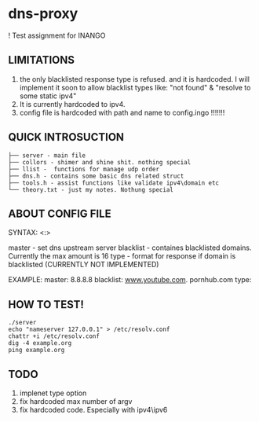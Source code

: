 # dns-proxy
! Test assignment for INANGO

## LIMITATIONS
1) the only blacklisted response type is refused. and it is hardcoded. I will implement it soon to allow blacklist types like: "not found" & "resolve to some static ipv4"
2) It is currently hardcoded to ipv4.
3) config file is hardcoded with path and name to config.ingo !!!!!!!

## QUICK INTROSUCTION
```
├── server - main file  
├── collors - shimer and shine shit. nothing special
├── llist -  functions for manage udp order
├── dns.h - contains some basic dns related struct
├── tools.h - assist functions like validate ipv4\domain etc
└── theory.txt - just my notes. Nothung special
```

## ABOUT CONFIG FILE

SYNTAX: 
<argument> <:> <argv>

master - set dns upstream server
blacklist - containes blacklisted domains. Currently the max amount is 16
type - format for response if domain is blacklisted (CURRENTLY NOT IMPLEMENTED)

EXAMPLE:
master:  8.8.8.8 
blacklist: www.youtube.com. pornhub.com 
type:   

## HOW TO TEST!
```
./server
echo "nameserver 127.0.0.1" > /etc/resolv.conf
chattr +i /etc/resolv.conf
dig -4 example.org
ping example.org
```

## TODO
1) implenet type option
2) fix hardcoded max number of argv
3) fix hardcoded code. Especially with ipv4\ipv6